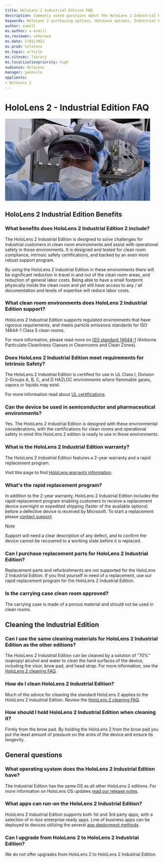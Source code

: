 ```yaml
---
title: HoloLens 2 Industrial Edition FAQ
description: Commonly asked questions about the HoloLens 2 Industrial Edition
keywords: HoloLens 2 purchasing options, HoloLens options, Industrial Edition
author: evmill
ms.author: v-evmill
ms.reviewer: sekerawa
ms.date: 2/01/2021
ms.prod: hololens
ms.topic: article
ms.sitesec: library
ms.localizationpriority: high
audience: HoloLens
manager: yannisle
appliesto:
- HoloLens 2
---
```


# HoloLens 2 - Industrial Edition FAQ

![Industrial Edition used in a clean room](./images/industrial-edition.jpg)

## HoloLens 2 Industrial Edition Benefits

### What benefits does HoloLens 2 Industrial Edition 2 include?

The HoloLens 2 Industrial Edition is designed to solve challenges for industrial customers in clean room environments and assist with operational safety in those environments. It is designed and tested for clean room compliance, intrinsic safety certifications, and backed by an even more robust support program.

By using the HoloLens 2 Industrial Edition in these environments there will be significant reduction in travel in and out of the clean room areas, and reduction of general labor costs. Being able to have a small footprint physically inside the clean room and yet still have access to any / all documentation and levels of expertise will reduce labor costs.

### What clean room environments does HoloLens 2 Industrial Edition support?

HoloLens 2 Industrial Edition supports regulated environments that have rigorous requirements, and meets particle emissions standards for ISO 14644-1 Class 5 clean rooms.

For more information, please read more on [ISO standard 14644-1](https://www.iso.org/standard/53394.html) (Airborne Particulate Cleanliness Classes in Cleanrooms and Clean Zones).

### Does HoloLens 2 Industrial Edition meet requirements for Intrinsic Safety?

The HoloLens 2 Industrial Edition is certified for use in UL Class I, Division 2-Groups A, B, C, and D HAZLOC environments where flammable gases, vapors or liquids may exist.

For more information read about [UL certifications](https://www.ul.com/services/ul-and-c-ul-hazardous-areas-certification-north-america?csrf-token=CIwNZNlR4XbisJF39I8yWnWX9wX4WFoz&amp;Search=UL+Class+I%2C+Dev+2+&amp;search-submit=Search).

### Can the device be used in semiconductor and pharmaceutical environments?

Yes. The HoloLens 2 Industrial Edition is designed with these environmental considerations, with the certifications for clean rooms and operational safety in mind this HoloLens 2 edition is ready to use in these environments.

### What is the HoloLens 2 Industrial Edition warranty?

The HoloLens 2 Industrial Edition features a 2-year warranty and a rapid replacement program.

Visit this page to find [HoloLens warranty information](https://support.microsoft.com/warranty).

### What&#39;s the rapid replacement program?

In addition to the 2-year warranty, HoloLens 2 Industrial Edition includes the rapid replacement program enabling customers to receive a replacement device overnight or expedited shipping (faster of the available options) before a defective device is received by Microsoft. To start a replacement please [contact support](https://aka.ms/hololenssupport).

> [!NOTE]
> Support will need a clear description of any defect, and to confirm the device cannot be recovered to a working state before it is replaced.

### Can I purchase replacement parts for HoloLens 2 Industrial Edition?

Replacement parts and refurbishments are not supported for the HoloLens 2 Industrial Edition. If you find yourself in need of a replacement, use our rapid replacement program for the HoloLens 2 Industrial Edition.

### Is the carrying case clean room approved?

The carrying case is made of a porous material and should not be used in clean rooms.

## Cleaning the Industrial Edition

### Can I use the same cleaning materials for HoloLens 2 Industrial Edition as the other editions?

The HoloLens 2 Industrial Edition can be cleaned by a solution of &quot;70%&quot; isopropyl alcohol and water to clean the hard surfaces of the device, including the visor, brow pad, and head strap. For more information, see the [HoloLens 2 cleaning FAQ](https://docs.microsoft.com/hololens/hololens2-maintenance).

### How do I clean HoloLens 2 Industrial Edition?

Much of the advice for cleaning the standard HoloLens 2 applies to the HoloLens 2 Industrial Edition. Review the [HoloLens 2 cleaning FAQ](https://docs.microsoft.com/hololens/hololens2-maintenance).

### How should I hold HoloLens 2 Industrial Edition when cleaning it?

Firmly from the brow pad. By holding the HoloLens 2 from the brow pad you put the least amount of pressure on the arms of the device and ensure its longevity.

## General questions

### What operating system does the HoloLens 2 Industrial Edition have?

The Industrial Edition has the same OS as all other HoloLens 2 editions. For more information on HoloLens OS updates [read our release notes](hololens-release-notes.md).

### What apps can run-on the HoloLens 2 Industrial Edition?

HoloLens 2 Industrial Edition supports both 1st and 3rd party apps, with a selection of in-box enterprise ready apps. Line of business apps can be deployed to devices utilizing the several  [app deployment methods](https://docs.microsoft.com/hololens/app-deploy-overview).

### Can I upgrade from HoloLens 2 to HoloLens 2 Industrial Edition?

We do not offer upgrades from HoloLens 2 to HoloLens 2 Industrial Edition.
